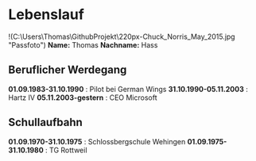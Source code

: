 # Lebenslauf  

!(C:\Users\Thomas\GithubProjekt\220px-Chuck_Norris_May_2015.jpg "Passfoto")
**Name:** Thomas
**Nachname:** Hass  

## Beruflicher Werdegang 
**01.09.1983-31.10.1990** : Pilot bei German Wings 
**31.10.1990-05.11.2003** : Hartz IV 
**05.11.2003-gestern**	  : CEO Microsoft   

## Schullaufbahn
**01.09.1970-31.10.1975** : Schlossbergschule Wehingen 
**01.09.1975-31.10.1980** : TG Rottweil  







